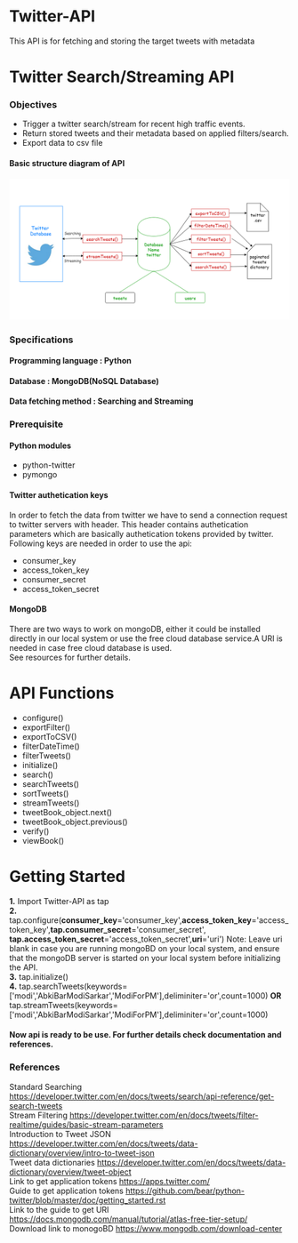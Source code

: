 # Twitter-API
This API is for fetching and storing the target tweets with metadata

# Twitter Search/Streaming API
### Objectives
<ul>
<li>Trigger a twitter search/stream for recent high traffic events.</li>
<li> 
    Return stored tweets and their metadata based on applied filters/search.
    </li>
    <li> 
    Export data to csv file
    </li>
</ul>

#### Basic structure diagram of API
<img src='twitter.png'>

### Specifications
#### Programming language : Python
#### Database : MongoDB(NoSQL Database)
#### Data fetching method : Searching and Streaming

### Prerequisite
#### Python modules
<ul>
    <li>python-twitter</li>
    <li>pymongo</li>
    </ul>
    
#### Twitter authetication keys
In order to fetch the data from twitter we have to send a connection request to twitter servers with header. 
This header contains authetication parameters which are basically authetication tokens provided by twitter.
Following keys are needed in order to use the api:
<ul>
    <li>consumer_key</li>
    <li>access_token_key</li>
    <li>consumer_secret</li>
    <li>access_token_secret</li>
</ul>

#### MongoDB
There are two ways to work on mongoDB, either it could be installed directly in our local system or use the free cloud database service.A URI is needed in case free cloud database is used.<br>
See resources for further details.

 



    
# API Functions

<ul>
    <li>configure()</li>
    <li>exportFilter()</li>
    <li>exportToCSV()</li>
    <li>filterDateTime()</li>
    <li>filterTweets()</li>
    <li>initialize()</li>
    <li>search()</li>
    <li>searchTweets()</li>
    <li>sortTweets()</li>
    <li>streamTweets()</li>
    <li>tweetBook_object.next()</li>
    <li>tweetBook_object.previous()</li>
    <li>verify()</li>
    <li>viewBook()</li>   
    </ul>
    
# Getting Started


<b>1.</b> Import Twitter-API as tap<br>
<b>2.</b> tap.configure(<b>consumer_key</b>='consumer_key',<b>access_token_key</b>='access_token_key',<b>tap.consumer_secret</b>='consumer_secret',
<b>tap.access_token_secret</b>='access_token_secret',<b>uri</b>='uri')
Note: Leave uri blank in case you are running mongoBD on your local system, and ensure that the mongoDB server is started on your local system before initializing the API.
<br><b>3.</b> tap.initialize()
<br><b>4.</b> tap.searchTweets(keywords=['modi','AbkiBarModiSarkar','ModiForPM'],deliminiter='or',count=1000)
    <b>OR</b> tap.streamTweets(keywords=['modi','AbkiBarModiSarkar','ModiForPM'],deliminiter='or',count=1000)
 #### Now api is ready to be use. For further details check documentation and references.


### References
Standard Searching https://developer.twitter.com/en/docs/tweets/search/api-reference/get-search-tweets<br>
Stream Filtering  https://developer.twitter.com/en/docs/tweets/filter-realtime/guides/basic-stream-parameters<br>
Introduction to Tweet JSON https://developer.twitter.com/en/docs/tweets/data-dictionary/overview/intro-to-tweet-json<br>
Tweet data dictionaries https://developer.twitter.com/en/docs/tweets/data-dictionary/overview/tweet-object<br>
Link to get application tokens https://apps.twitter.com/<br>
Guide to get application tokens https://github.com/bear/python-twitter/blob/master/doc/getting_started.rst<br>
Link to the guide to get URI https://docs.mongodb.com/manual/tutorial/atlas-free-tier-setup/<br>
Download link to monogoBD https://www.mongodb.com/download-center
